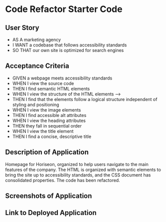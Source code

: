 # Code Refactor Starter Code


## User Story
* AS A marketing agency
* I WANT a codebase that follows accessibility standards
* SO THAT our own site is optimized for search engines

## Acceptance Criteria
* GIVEN a webpage meets accessibility standards
* WHEN I view the source code
* THEN I find semantic HTML elements
* WHEN I view the structure of the HTML elements -->
* THEN I find that the elements follow a logical structure independent of styling and positioning
* WHEN I view the image elements
* THEN I find accessible alt attributes
* WHEN I view the heading attributes
* THEN they fall in sequential order
* WHEN I view the title element
* THEN I find a concise, descriptive title

## Description of Application

Homepage for Horiseon, organized to help users navigate to the main features of the company. The HTML is organized with semantic elements to bring the site up to accessibility standards, and the CSS document has consolidated properties. The code has been refactored. 

## Screenshots of Application



## Link to Deployed Application